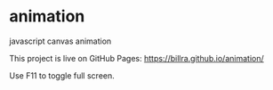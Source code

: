 # animation
javascript canvas animation

This project is live on GitHub Pages: https://billra.github.io/animation/

Use F11 to toggle full screen.
